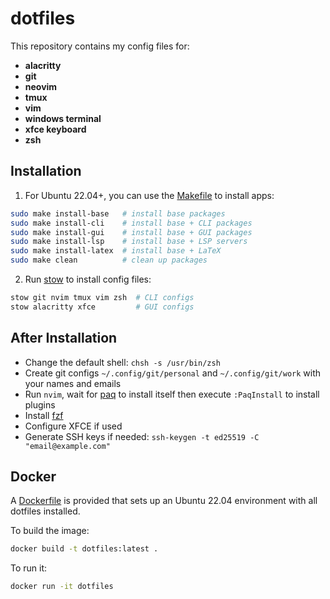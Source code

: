 # dotfiles

This repository contains my config files for:
- **alacritty**
- **git**
- **neovim**
- **tmux**
- **vim**
- **windows terminal**
- **xfce keyboard**
- **zsh**


## Installation
1. For Ubuntu 22.04+, you can use the [Makefile](./Makefile) to install apps:
```bash
sudo make install-base   # install base packages
sudo make install-cli    # install base + CLI packages
sudo make install-gui    # install base + GUI packages
sudo make install-lsp    # install base + LSP servers
sudo make install-latex  # install base + LaTeX
sudo make clean          # clean up packages
```
2. Run [stow](https://www.gnu.org/software/stow/) to install config files:
```bash
stow git nvim tmux vim zsh  # CLI configs
stow alacritty xfce         # GUI configs
```


## After Installation
- Change the default shell: `chsh -s /usr/bin/zsh`
- Create git configs `~/.config/git/personal` and `~/.config/git/work` with your
  names and emails
- Run `nvim`, wait for [paq](https://github.com/savq/paq-nvim) to install itself
  then execute `:PaqInstall` to install plugins
- Install [fzf](https://github.com/junegunn/fzf)
- Configure XFCE if used
- Generate SSH keys if needed: `ssh-keygen -t ed25519 -C "email@example.com"`


## Docker
A [Dockerfile](./Dockerfile) is provided that sets up an Ubuntu 22.04
environment with all dotfiles installed.

To build the image:
```bash
docker build -t dotfiles:latest .
```

To run it:
```bash
docker run -it dotfiles
```
